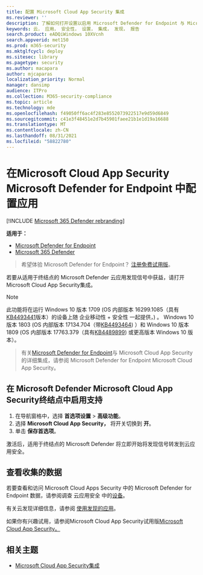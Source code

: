 ```yaml
---
title: 配置 Microsoft Cloud App Security 集成
ms.reviewer: ''
description: 了解如何打开设置以启用 Microsoft Defender for Endpoint 与 Microsoft Cloud App Security。
keywords: 云， 应用， 安全性， 设置， 集成， 发现， 报告
search.product: eADQiWindows 10XVcnh
search.appverid: met150
ms.prod: m365-security
ms.mktglfcycl: deploy
ms.sitesec: library
ms.pagetype: security
ms.author: macapara
author: mjcaparas
localization_priority: Normal
manager: dansimp
audience: ITPro
ms.collection: M365-security-compliance
ms.topic: article
ms.technology: mde
ms.openlocfilehash: f49050ff6ac4f283e8552073922517e9d59d6849
ms.sourcegitcommit: c41e3f48451e2d7b45901faee21b1e1d19a16688
ms.translationtype: MT
ms.contentlocale: zh-CN
ms.lasthandoff: 08/31/2021
ms.locfileid: "58822780"
---
```

# <a name="configure-microsoft-cloud-app-security-in-microsoft-defender-for-endpoint"></a>在Microsoft Cloud App Security Microsoft Defender for Endpoint 中配置应用

[!INCLUDE [Microsoft 365 Defender rebranding](../../includes/microsoft-defender.md)]

**适用于：**
- [Microsoft Defender for Endpoint](https://go.microsoft.com/fwlink/p/?linkid=2154037)
- [Microsoft 365 Defender](https://go.microsoft.com/fwlink/?linkid=2118804)

> 希望体验 Microsoft Defender for Endpoint？ [注册免费试用版](https://signup.microsoft.com/create-account/signup?products=7f379fee-c4f9-4278-b0a1-e4c8c2fcdf7e&ru=https://aka.ms/MDEp2OpenTrial?ocid=docs-wdatp-exposedapis-abovefoldlink)。

若要从适用于终结点的 Microsoft Defender 云应用发现信号中获益，请打开Microsoft Cloud App Security集成。

> [!NOTE]
> 此功能将在运行 Windows 10 版本 1709 (OS 内部版本 16299.1085（具有[KB4493441](https://support.microsoft.com/help/4493441)版本）的设备上随 企业移动性 + 安全性 一起提供，) 。 Windows 10版本 1803 (OS 内部版本 17134.704（带[KB4493464](https://support.microsoft.com/help/4493464)) ）和 Windows 10 版本 1809 (OS 内部版本 17763.379（具有[KB4489899](https://support.microsoft.com/help/4489899)) 或更高版本 Windows 10 版本）。 [](https://www.microsoft.com/cloud-platform/enterprise-mobility-security)

> 有关[Microsoft Defender for Endpoint](/cloud-app-security/mde-integration)与 Microsoft Cloud App Security 的详细集成，请参阅 Microsoft Defender for Endpoint Microsoft Cloud App Security。

## <a name="enable-microsoft-cloud-app-security-in-microsoft-defender-for-endpoint"></a>在 Microsoft Defender Microsoft Cloud App Security终结点中启用支持

1. 在导航窗格中，选择 **首选项设置** \> **高级功能**。
2. 选择 **Microsoft Cloud App Security，** 将开关切换到 **开**。
3. 单击 **保存首选项**。

激活后，适用于终结点的 Microsoft Defender 将立即开始将发现信号转发到云应用安全。

## <a name="view-the-data-collected"></a>查看收集的数据

若要查看和访问 Microsoft Cloud Apps Security 中的 Microsoft Defender for Endpoint 数据，请参阅调查 云应用安全 中的[设备](/cloud-app-security/mde-integration#investigate-devices-in-cloud-app-security)。

有关云发现详细信息，请参阅 [使用发现的应用](/cloud-app-security/discovered-apps)。

如果你有兴趣试用，请参阅Microsoft Cloud App Security试用版[Microsoft Cloud App Security。](https://signup.microsoft.com/Signup?OfferId=757c4c34-d589-46e4-9579-120bba5c92ed&ali=1)

## <a name="related-topic"></a>相关主题

- [Microsoft Cloud App Security集成](microsoft-cloud-app-security-integration.md)
